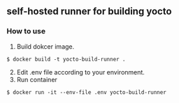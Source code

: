 ## self-hosted runner for building yocto
### How to use
1. Build dokcer image.
```
$ docker build -t yocto-build-runner .
```
2. Edit .env file according to your environment.
3. Run container
```
$ docker run -it --env-file .env yocto-build-runner
```
